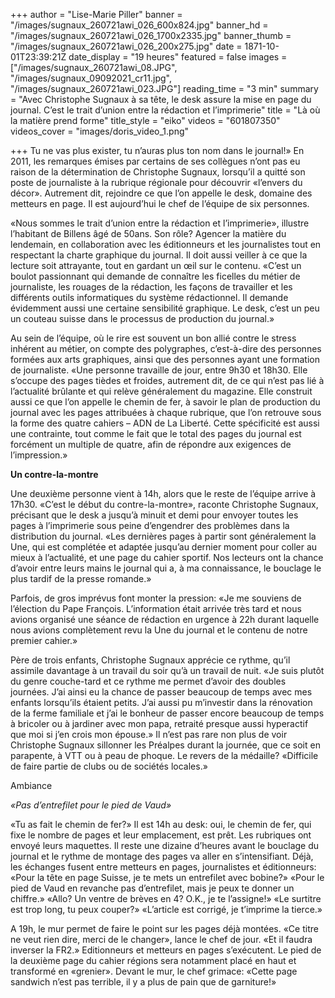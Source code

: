 +++
author = "Lise-Marie Piller"
banner = "/images/sugnaux_260721awi_026_600x824.jpg"
banner_hd = "/images/sugnaux_260721awi_026_1700x2335.jpg"
banner_thumb = "/images/sugnaux_260721awi_026_200x275.jpg"
date = 1871-10-01T23:39:21Z
date_display = "19 heures"
featured = false
images = ["/images/sugnaux_260721awi_08.JPG", "/images/sugnaux_09092021_cr11.jpg", "/images/sugnaux_260721awi_023.JPG"]
reading_time = "3 min"
summary = "Avec Christophe Sugnaux à sa tête, le desk assure la mise en page du journal. C’est le trait d’union entre la rédaction et l’imprimerie"
title = "Là où la matière prend forme"
title_style = "eiko"
videos = "601807350"
videos_cover = "images/doris_video_1.png"

+++
Tu ne vas plus exister, tu n’auras plus ton nom dans le journal!» En 2011, les remarques émises par certains de ses collègues n’ont pas eu raison de la détermination de Christophe Sugnaux, lorsqu’il a quitté son poste de journaliste à la rubrique régionale pour découvrir «l’envers du décor». Autrement dit, rejoindre ce que l’on appelle le desk, domaine des metteurs en page. Il est aujourd’hui le chef de l’équipe de six personnes.

«Nous sommes le trait d’union entre la rédaction et l’imprimerie», illustre l’habitant de Billens âgé de 50ans. Son rôle? Agencer la matière du lendemain, en collaboration avec les éditionneurs et les journalistes tout en respectant la charte graphique du journal. Il doit aussi veiller à ce que la lecture soit attrayante, tout en gardant un œil sur le contenu. «C’est un boulot passionnant qui demande de connaître les ficelles du métier de journaliste, les rouages de la rédaction, les façons de travailler et les différents outils informatiques du système rédactionnel. Il demande évidemment aussi une certaine sensibilité graphique. Le desk, c’est un peu un couteau suisse dans le processus de production du journal.»

Au sein de l’équipe, où le rire est souvent un bon allié contre le stress inhérent au métier, on compte des polygraphes, c’est-à-dire des personnes formées aux arts graphiques, ainsi que des personnes ayant une formation de journaliste. «Une personne travaille de jour, entre 9h30 et 18h30. Elle s’occupe des pages tièdes et froides, autrement dit, de ce qui n’est pas lié à l’actualité brûlante et qui relève généralement du magazine. Elle construit aussi ce que l’on appelle le chemin de fer, à savoir le plan de production du journal avec les pages attribuées à chaque rubrique, que l’on retrouve sous la forme des quatre cahiers – ADN de La Liberté. Cette spécificité est aussi une contrainte, tout comme le fait que le total des pages du journal est forcément un multiple de quatre, afin de répondre aux exigences de l’impression.»

**Un contre-la-montre**

Une deuxième personne vient à 14h, alors que le reste de l’équipe arrive à 17h30. «C’est le début du contre-la-montre», raconte Christophe Sugnaux, précisant que le desk a jusqu’à minuit et demi pour envoyer toutes les pages à l’imprimerie sous peine d’engendrer des problèmes dans la distribution du journal. «Les dernières pages à partir sont généralement la Une, qui est complétée et adaptée jusqu’au dernier moment pour coller au mieux à l’actualité, et une page du cahier sportif. Nos lecteurs ont la chance d’avoir entre leurs mains le journal qui a, à ma connaissance, le bouclage le plus tardif de la presse romande.»

Parfois, de gros imprévus font monter la pression: «Je me souviens de l’élection du Pape François. L’information était arrivée très tard et nous avions organisé une séance de rédaction en urgence à 22h durant laquelle nous avions complètement revu la Une du journal et le contenu de notre premier cahier.»

Père de trois enfants, Christophe Sugnaux apprécie ce rythme, qu’il assimile davantage à un travail du soir qu’à un travail de nuit. «Je suis plutôt du genre couche-tard et ce rythme me permet d’avoir des doubles journées. J’ai ainsi eu la chance de passer beaucoup de temps avec mes enfants lorsqu’ils étaient petits. J’ai aussi pu m’investir dans la rénovation de la ferme familiale et j’ai le bonheur de passer encore beaucoup de temps à bricoler ou à jardiner avec mon papa, retraité presque aussi hyperactif que moi si j’en crois mon épouse.» Il n’est pas rare non plus de voir Christophe Sugnaux sillonner les Préalpes durant la journée, que ce soit en parapente, à VTT ou à peau de phoque. Le revers de la médaille? «Difficile de faire partie de clubs ou de sociétés locales.»

Ambiance

_«Pas d’entrefilet pour le pied de Vaud»_

«Tu as fait le chemin de fer?» Il est 14h au desk: oui, le chemin de fer, qui fixe le nombre de pages et leur emplacement, est prêt. Les rubriques ont envoyé leurs maquettes. Il reste une dizaine d’heures avant le bouclage du journal et le rythme de montage des pages va aller en s’intensifiant. Déjà, les échanges fusent entre metteurs en pages, journalistes et éditionneurs: «Pour la tête en page Suisse, je te mets un entrefilet avec bobine?» «Pour le pied de Vaud en revanche pas d’entrefilet, mais je peux te donner un chiffre.» «Allo? Un ventre de brèves en 4? O.K., je te l’assigne!» «Le surtitre est trop long, tu peux couper?» «L’article est corrigé, je t’imprime la tierce.»

A 19h, le mur permet de faire le point sur les pages déjà montées. «Ce titre ne veut rien dire, merci de le changer», lance le chef de jour. «Et il faudra inverser la FR2.» Editionneurs et metteurs en pages s’exécutent. Le pied de la deuxième page du cahier régions sera notamment placé en haut et transformé en «grenier». Devant le mur, le chef grimace: «Cette page sandwich n’est pas terrible, il y a plus de pain que de garniture!»